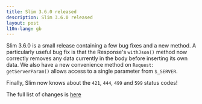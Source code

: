 ```yaml
---
title: Slim 3.6.0 released
description: Slim 3.6.0 released
layout: post
l10n-lang: gb
---
```


Slim 3.6.0 is a small release containing a few bug fixes and a new method. A particularly useful bug fix is that the Response's `withJson()` method now correctly removes any data currently in the body before inserting its own data. We also have a new convenience method on `Request`: `getServerParam()` allows access to a single parameter from `$_SERVER`.

Finally, Slim now knows about the `421`, `444`, `499` and `599` status codes!

The full list of changes is [here](https://github.com/slimphp/Slim/issues?q=milestone%3A3.6.0+is%3Aclosed)
